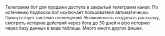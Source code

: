Телеграмм бот для продажи доступа в закрытый телеграмм канал. 
По истечению подписки бот исключает пользователя автоматически.
Присутствует система оповещений. Возможность создавать рассылку, смотреть историю действий через бота до 30 дней и всю историю через базу данных в виде таблицы. Много много других фишек.

